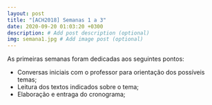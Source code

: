 ```yaml
---
layout: post
title: "[ACH2018] Semanas 1 a 3"
date: 2020-09-20 01:03:20 +0300
description: # Add post description (optional)
img: semana1.jpg # Add image post (optional)
---
```

As primeiras semanas foram dedicadas aos seguintes pontos:
- Conversas iniciais com o professor para orientação dos possíveis temas;
- Leitura dos textos indicados sobre o tema;
- Elaboração e entraga do cronograma;